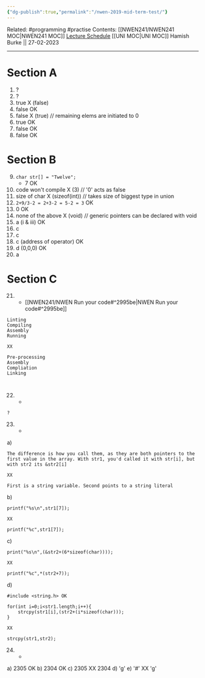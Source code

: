 ```yaml
---
{"dg-publish":true,"permalink":"/nwen-2019-mid-term-test/"}
---
```


Related: #programming #practise 
Contents: [[NWEN241/NWEN241 MOC\|NWEN241 MOC]]
[Lecture Schedule](https://ecs.wgtn.ac.nz/Courses/NWEN241_2023T1/LectureSchedule)
[[UNI MOC\|UNI MOC]]
Hamish Burke || 27-02-2023
***

# Section A

1. ? 
2. ?
3. true X (false)
4. false OK
5. false X (true) // remaining elems are initiated to 0
6. true OK
7. false OK
8. false OK

# Section B

9. `char str[] = "Twelve";`
	- 7 OK
10. code won't compile X (3) // '0' acts as false
11. size of char X (sizeof(int)) // takes size of biggest type in union
12.  `2+9/3-2 = 2+3-2 = 5-2 = 3` OK
13. 0 OK
14. none of the above X (void) // generic pointers can be declared with void
15. a (i & iii) OK
16. c
17. c
18. c (address of operator) OK
19. d (0,0,0) OK
20. a

# Section C

21. - [[NWEN241/NWEN Run your code#^2995be\|NWEN Run your code#^2995be]]

```
Linting
Compiling
Assembly
Running

XX

Pre-processing
Assembly
Compliation
Linking



```

22. -

```
?
```

23. -
a)

```
The difference is how you call them, as they are both pointers to the first value in the array. With str1, you'd called it with str[i], but with str2 its &str2[i]

XX

First is a string variable. Second points to a string literal
```

b)

```
printf("%s\n",str1[7]);

XX

printf("%c",str1[7]);
```

c)

```
print("%s\n",(&str2+(6*sizeof(char))));

XX

printf("%c",*(str2+7));
```

d)

```
#include <string.h> OK

for(int i=0;i<str1.length;i++){
	strcpy(str1[i],(str2+(i*sizeof(char)));
}

XX

strcpy(str1,str2);
```

24. -
a) 2305 OK
b) 2304 OK
c) 2305 XX 2304
d) 'g'
e) '#' XX 'g'



